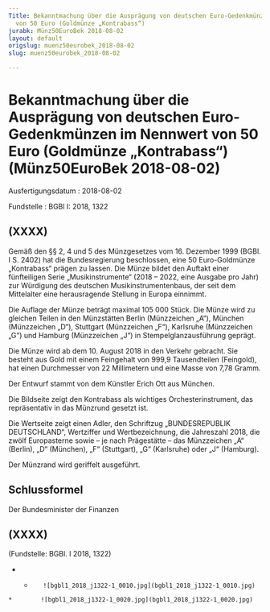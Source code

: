 ```yaml
---
Title: Bekanntmachung über die Ausprägung von deutschen Euro-Gedenkmünzen im Nennwert
  von 50 Euro (Goldmünze „Kontrabass“)
jurabk: Münz50EuroBek 2018-08-02
layout: default
origslug: muenz50eurobek_2018-08-02
slug: muenz50eurobek_2018-08-02

---
```


# Bekanntmachung über die Ausprägung von deutschen Euro-Gedenkmünzen im Nennwert von 50 Euro (Goldmünze „Kontrabass“) (Münz50EuroBek 2018-08-02)

Ausfertigungsdatum
:   2018-08-02

Fundstelle
:   BGBl I: 2018, 1322


## (XXXX)

Gemäß den §§ 2, 4 und 5 des Münzgesetzes vom 16. Dezember 1999 (BGBl.
I S. 2402) hat die Bundesregierung beschlossen, eine 50 Euro-Goldmünze
„Kontrabass“ prägen zu lassen. Die Münze bildet den Auftakt einer
fünfteiligen Serie „Musikinstrumente“ (2018 – 2022, eine Ausgabe pro
Jahr) zur Würdigung des deutschen Musikinstrumentenbaus, der seit dem
Mittelalter eine herausragende Stellung in Europa einnimmt.

Die Auflage der Münze beträgt maximal 105 000 Stück. Die Münze wird zu
gleichen Teilen in den Münzstätten Berlin (Münzzeichen „A“), München
(Münzzeichen „D“), Stuttgart (Münzzeichen „F“), Karlsruhe (Münzzeichen
„G“) und Hamburg (Münzzeichen „J“) in Stempelglanzausführung geprägt.

Die Münze wird ab dem 10. August 2018 in den Verkehr gebracht. Sie
besteht aus Gold mit einem Feingehalt von 999,9 Tausendteilen
(Feingold), hat einen Durchmesser von 22 Millimetern und eine Masse
von 7,78 Gramm.

Der Entwurf stammt von dem Künstler Erich Ott aus München.

Die Bildseite zeigt den Kontrabass als wichtiges Orchesterinstrument,
das repräsentativ in das Münzrund gesetzt ist.

Die Wertseite zeigt einen Adler, den Schriftzug „BUNDESREPUBLIK
DEUTSCHLAND“, Wertziffer und Wertbezeichnung, die Jahreszahl 2018, die
zwölf Europasterne sowie – je nach Prägestätte – das Münzzeichen „A“
(Berlin), „D“ (München), „F“ (Stuttgart),
„G“ (Karlsruhe) oder „J“ (Hamburg).

Der Münzrand wird geriffelt ausgeführt.


## Schlussformel

Der Bundesminister der Finanzen


## (XXXX)

(Fundstelle: BGBl. I 2018, 1322)


*    *        ![bgbl1_2018_j1322-1_0010.jpg](bgbl1_2018_j1322-1_0010.jpg)
    *        ![bgbl1_2018_j1322-1_0020.jpg](bgbl1_2018_j1322-1_0020.jpg)


